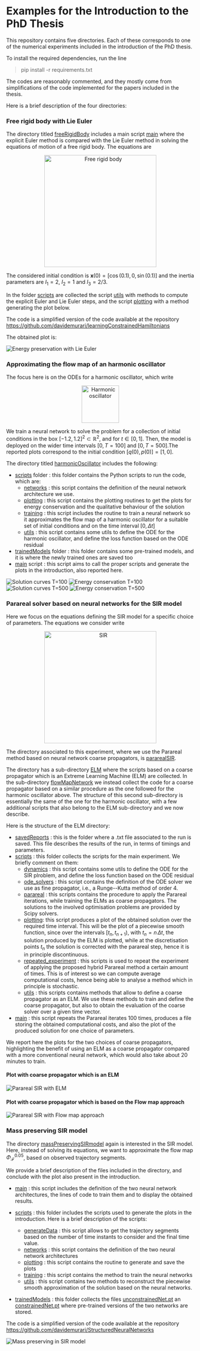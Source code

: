 # Examples for the Introduction to the PhD Thesis

This repository contains five directories. Each of these corresponds to one of the numerical experiments included in the introduction of the PhD thesis. 

To install the required dependencies, run the line
> pip install -r requirements.txt

The codes are reasonably commented, and they mostly come from simplifications of the code implemented for the papers included in the thesis. 

Here is a brief description of the four directories:
  
### Free rigid body with Lie Euler

The directory titled [freeRigidBody](freeRigidBody) includes a main script [main](freeRigidBody/main.py) where the explicit Euler method is compared with the Lie Euler method in solving the equations of motion of a free rigid body. The equations are

<p style="text-align: center"><img src="plotsIntroduction/freeRigidBody.png" alt="Free rigid body" style="width:300px;"/>


The considered initial condition is $\mathbf{x}(0) = [\cos{(0.1)},0,\sin{(0.1)}]$ and the inertia parameters are $I_1=2$, $I_2=1$ and $I_3=2/3$.

In the folder [scripts](freeRigidBody/scripts/) are collected the script [utils](freeRigidBody/scripts/utils.py) with methods to compute the explicit Euler and Lie Euler steps, and the script [plotting](freeRigidBody/scripts/plotting.py) with a method generating the plot below.

The code is a simplified version of the code available at the repository https://github.com/davidemurari/learningConstrainedHamiltonians

The obtained plot is:

![Energy preservation with Lie Euler](plotsIntroduction/EnergyPreservation.png)



### Approximating the flow map of an harmonic oscillator

The focus here is on the ODEs for a harmonic oscillator, which write

<p style="text-align: center"><img src="plotsIntroduction/oscillator.png" alt="Harmonic oscillator" style="width:100px;"/>

We train a neural network to solve the problem for a collection of initial conditions in the box $[-1.2,1.2]^2\subset\mathbb{R}^2$, and for $t\in [0,1]$. Then, the model is deployed on the wider time intervals $[0,T=100]$ and $[0,T=500]$.The reported plots correspond to the initial condition $[q(0),p(0)]=[1,0]$.

The directory titled [harmonicOscillator](harmonicOscillator) includes the following:
- [scripts](https://github.com/davidemurari/examplesIntroduction/tree/harmonicOscillator/scripts) folder : this folder contains the Python scripts to run the code, which are:
    - [networks](https://github.com/davidemurari/examplesIntroduction/tree/harmonicOscillator/scripts/networks.py) : this script contains the definition of the neural network architecture we use.
    - [plotting](https://github.com/davidemurari/examplesIntroduction/tree/harmonicOscillator/scripts/plotting.py) : this script contains the plotting routines to get the plots for energy conservation and the qualitative behaviour of the solution
    - [training](https://github.com/davidemurari/examplesIntroduction/tree/harmonicOscillator/scripts/training.py) : this script includes the routine to train a neural network so it approximates the flow map of a harmonic oscillator for a suitable set of initial conditions and on the time interval $[0,\Delta t]$
    - [utils](https://github.com/davidemurari/examplesIntroduction/tree/harmonicOscillator/scripts/utils.py) : this script contains some utils to define the ODE for the harmonic oscillator, and define the loss function based on the ODE residual
- [trainedModels](https://github.com/davidemurari/examplesIntroduction/tree/harmonicOscillator/trainedModels) folder : this folder contains some pre-trained models, and it is where the newly trained ones are saved too
- [main](https://github.com/davidemurari/examplesIntroduction/tree/harmonicOscillator/main.py) script : this script aims to call the proper scripts and generate the plots in the introduction, also reported here.

![Solution curves T=100](plotsIntroduction/solution_curves_T100.png)
![Energy conservation T=100](plotsIntroduction/energy_variation_T100.png)
![Solution curves T=500](plotsIntroduction/solution_curves_T500.png)
![Energy conservation T=500](plotsIntroduction/energy_variation_T500.png)

### Parareal solver based on neural networks for the SIR model

Here we focus on the equations defining the SIR model for a specific choice of parameters. The equations we consider write

<p style="text-align: center"><img src="plotsIntroduction/sir.png" alt="SIR" style="width:300px;"/>

The directory associated to this experiment, where we use the Parareal method based on neural network coarse propagators, is [pararealSIR](pararealSIR). 

The directory has a sub-directory [ELM](pararealSIR/ELM/) where the scripts based on a coarse propagator which is an Extreme Learning Machine (ELM) are collected. In the sub-directory [flowMapNetwork](pararealSIR/flowMapNetwork/) we instead collect the code for a coarse propagator based on a similar procedure as the one followed for the harmonic oscillator above. The structure of this second sub-directory is essentially the same of the one for the harmonic oscillator, with a few additional scripts that also belong to the ELM sub-directory and we now describe.

Here is the structure of the ELM directory:
- [savedReports](https://github.com/davidemurari/examplesIntroduction/tree/pararealSIR/ELM/savedReports/) : this is the folder where a .txt file associated to the run is saved. This file describes the results of the run, in terms of timings and parameters.
- [scripts](https://github.com/davidemurari/examplesIntroduction/tree/pararealSIR/ELM/scripts/) : this folder collects the scripts for the main experiment. We briefly comment on them:
    - [dynamics](https://github.com/davidemurari/examplesIntroduction/tree/pararealSIR/ELM/scripts/dynamics.py) : this script contains some utils to define the ODE for the SIR plroblem, and define the loss function based on the ODE residual
    - [ode_solvers](https://github.com/davidemurari/examplesIntroduction/tree/pararealSIR/ELM/scripts/ode_solvers.py) : this script contains the definition of the ODE solver we use as fine propagator, i.e., a Runge--Kutta method of order 4.
    - [parareal](https://github.com/davidemurari/examplesIntroduction/tree/pararealSIR/ELM/scripts/parareal.py) : this scripts contains the procedure to apply the Parareal iterations, while training the ELMs as coarse propagators. The solutions to the involved optimisation problems are provided by Scipy solvers.
    - [plotting](https://github.com/davidemurari/examplesIntroduction/tree/pararealSIR/ELM/scripts/plotting.py): this script produces a plot of the obtained solution over the required time interval. This will be the plot of a piecewise smooth function, since over the intervals $[t_n,t_{n+1})$, with $t_n=n\,\Delta t$, the solution produced by the ELM is plotted, while at the discretisation points $t_n$ the solution is corrected with the parareal step, hence it is in principle discontinuous.
    - [repeated_experiment](https://github.com/davidemurari/examplesIntroduction/tree/pararealSIR/ELM/scripts/repeated_experiments.py) : this scripts is used to repeat the experiment of applying the proposed hybrid Parareal method a certain amount of times. This is of interest so we can compute average computational costs, hence being able to analyse a method which in principle is stochastic.
    - [utils](https://github.com/davidemurari/examplesIntroduction/tree/pararealSIR/ELM/scripts/utils.py) : this scripts contains methods that allow to define a coarse propagator as an ELM. We use these methods to train and define the coarse propagator, but also to obtain the evaluation of the coarse solver over a given time vector.
- [main](https://github.com/davidemurari/examplesIntroduction/blob/main/pararealSIR/ELM/main.py) : this script repeats the Parareal iterates 100 times, produces a file storing the obtained computational costs, and also the plot of the produced solution for one choice of parameters.

We report here the plots for the two choices of coarse propagators, highlighting the benefit of using an ELM as a coarse propagator compared with a more conventional neural network, which would also take about 20 minutes to train.

#### Plot with coarse propagator which is an ELM
![Parareal SIR with ELM](plotsIntroduction/ELM_pararealPlot_SIR.png)
#### Plot with coarse propagator which is based on the Flow map approach
![Parareal SIR with Flow map approach](plotsIntroduction/FLOW_pararealPlot_SIR.png)


### Mass preserving SIR model

The directory [massPreservingSIRmodel](/../../davidemurari/examplesIntroduction/tree/main/massPreservingSIRmodel) again is interested in the SIR model. Here, instead of solving its equations, we want to approximate the flow map $\Phi_{\mathcal{F}}^{0.05}$, based on observed trajectory segments.

We provide a brief description of the files included in the directory, and conclude with the plot also present in the introduction.

- [main](https://github.com/davidemurari/examplesIntroduction/davidemurari/examplesIntroduction/tree/main/massPreservingSIRmodel/main.py) : this script includes the definition of the two neural network architectures, the lines of code to train them and to display the obtained results. 

- [scripts](/../../davidemurari/examplesIntroduction/tree/main/massPreservingSIRmodel/scripts/) : this folder includes the scripts used to generate the plots in the introduction. Here is a brief description of the scripts:
    - [generateData](/../../davidemurari/examplesIntroduction/tree/main/massPreservingSIRmodel/scripts/generateData.py) : this script allows to get the trajectory segments based on the number of time instants to consider and the final time value.
    - [networks](/../../davidemurari/examplesIntroduction/tree/main/massPreservingSIRmodel/scripts/training.py) : this script contains the definition of the two neural network architectures
    - [plotting](/../../davidemurari/examplesIntroduction/tree/main/massPreservingSIRmodel/scripts/plotting.py) : this script contains the routine to generate and save the plots
    - [training](/../../davidemurari/examplesIntroduction/tree/main/massPreservingSIRmodel/scripts/training.py) : this script contains the method to train the neural networks
    - [utils](/../../davidemurari/examplesIntroduction/tree/main/massPreservingSIRmodel/scripts/utils.py) : this script contains two methods to reconstruct the piecewise smooth approximation of the solution based on the neural networks.
- [trainedModels](/../../davidemurari/examplesIntroduction/tree/main/massPreservingSIRmodel/trainedModels/) : this folder collects the files [unconstrainedNet.pt](/../../davidemurari/examplesIntroduction/tree/main/massPreservingSIRmodel/trainedModels/unconstrainedNet.pt) an [constrainedNet.pt](/../../davidemurari/examplesIntroduction/tree/main/massPreservingSIRmodel/trainedModels/constrainedNet.pt) where pre-trained versions of the two networks are stored.

The code is a simplified version of the code available at the repository https://github.com/davidemurari/StructuredNeuralNetworks 

![Mass preserving in SIR model](plotsIntroduction/plotSIR_PINN.png)